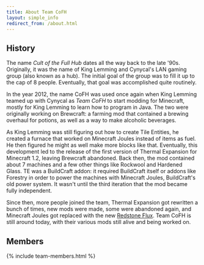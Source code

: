```yaml
---
title: About Team CoFH
layout: simple_info
redirect_from: /about.html
---
```


History
-------

The name <dfn>Cult of the Full Hub</dfn> dates all the way back to the late
'90s. Originally, it was the name of King Lemming and Cynycal's LAN gaming group
(also known as a hub). The initial goal of the group was to fill it up to the
cap of 8 people. Eventually, that goal was accomplished quite routinely.

In the year 2012, the name CoFH was used once again when King Lemming teamed up
with Cynycal as <dfn>Team CoFH</dfn> to start modding for Minecraft, mostly for
King Lemming to learn how to program in Java. The two were originally working on
Brewcraft: a farming mod that contained a brewing overhaul for potions, as well
as a way to make alcoholic beverages.

As King Lemming was still figuring out how to create Tile Entities, he created a
furnace that worked on Minecraft Joules instead of items as fuel. He then
figured he might as well make more blocks like that. Eventually, this
development led to the release of the first version of Thermal Expansion for
Minecraft 1.2, leaving Brewcraft abandoned. Back then, the mod contained about 7
machines and a few other things like Rockwool and Hardened Glass. TE was a
BuildCraft addon: it required BuildCraft itself or addons like Forestry in order
to power the machines with Minecraft Joules, BuildCraft's old power system. It
wasn't until the third iteration that the mod became fully independent.

Since then, more people joined the team, Thermal Expansion got rewritten a bunch
of times, new mods were made, some were abandoned again, and Minecraft Joules
got replaced with the new [Redstone Flux](/docs/redstone-flux/). Team CoFH is
still around today, with their various mods still alive and being worked on.


Members
-------

{% include team-members.html %}
